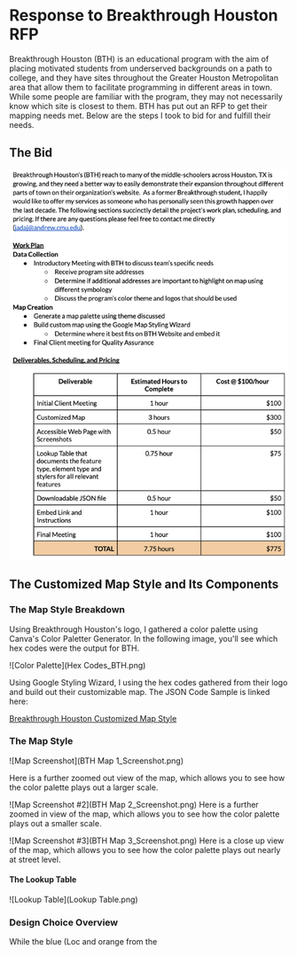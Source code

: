 # Response to Breakthrough Houston RFP

Breakthrough Houston (BTH) is an educational program with the aim of placing motivated students from underserved backgrounds on a path to college, and they have sites throughout the Greater Houston Metropolitan area that allow them to facilitate programming in different areas in town. While some people are familiar with the program, they may not necessarily know which site is closest to them. BTH has put out an RFP to get their mapping needs met. Below are the steps I took to bid for and fulfill their needs.

## The Bid
![The Bid](BTHbid.png)

## The Customized Map Style and Its Components

### The Map Style Breakdown

Using Breakthrough Houston's logo, I gathered a color palette using Canva's Color Paletter Generator. In the following image, you'll see which hex codes were the output for BTH.

![Color Palette](Hex Codes_BTH.png)

Using Google Styling Wizard, I using the hex codes gathered from their logo and build out their customizable map. The JSON Code Sample is linked here:

[Breakthrough Houston Customized Map Style](BTHmap.json)

### The Map Style

![Map Screenshot](BTH Map 1_Screenshot.png)

Here is a further zoomed out view of the map, which allows you to see how the color palette plays out a larger scale.

![Map Screenshot #2](BTH Map 2_Screenshot.png)
Here is a further zoomed in view of the map, which allows you to see how the color palette plays out a smaller scale.

![Map Screenshot #3](BTH Map 3_Screenshot.png)
Here is a close up view of the map, which allows you to see how the color palette plays out nearly at street level.

#### The Lookup Table

![Lookup Table](Lookup Table.png)

### Design Choice Overview
While the blue (Loc and orange from the 
